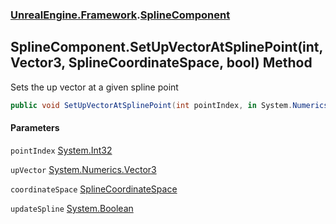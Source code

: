 ### [UnrealEngine.Framework](UnrealEngine_Framework.md 'UnrealEngine.Framework').[SplineComponent](SplineComponent.md 'UnrealEngine.Framework.SplineComponent')
## SplineComponent.SetUpVectorAtSplinePoint(int, Vector3, SplineCoordinateSpace, bool) Method
Sets the up vector at a given spline point  
```csharp
public void SetUpVectorAtSplinePoint(int pointIndex, in System.Numerics.Vector3 upVector, UnrealEngine.Framework.SplineCoordinateSpace coordinateSpace, bool updateSpline=true);
```
#### Parameters
<a name='UnrealEngine_Framework_SplineComponent_SetUpVectorAtSplinePoint(int_System_Numerics_Vector3_UnrealEngine_Framework_SplineCoordinateSpace_bool)_pointIndex'></a>
`pointIndex` [System.Int32](https://docs.microsoft.com/en-us/dotnet/api/System.Int32 'System.Int32')  
  
<a name='UnrealEngine_Framework_SplineComponent_SetUpVectorAtSplinePoint(int_System_Numerics_Vector3_UnrealEngine_Framework_SplineCoordinateSpace_bool)_upVector'></a>
`upVector` [System.Numerics.Vector3](https://docs.microsoft.com/en-us/dotnet/api/System.Numerics.Vector3 'System.Numerics.Vector3')  
  
<a name='UnrealEngine_Framework_SplineComponent_SetUpVectorAtSplinePoint(int_System_Numerics_Vector3_UnrealEngine_Framework_SplineCoordinateSpace_bool)_coordinateSpace'></a>
`coordinateSpace` [SplineCoordinateSpace](SplineCoordinateSpace.md 'UnrealEngine.Framework.SplineCoordinateSpace')  
  
<a name='UnrealEngine_Framework_SplineComponent_SetUpVectorAtSplinePoint(int_System_Numerics_Vector3_UnrealEngine_Framework_SplineCoordinateSpace_bool)_updateSpline'></a>
`updateSpline` [System.Boolean](https://docs.microsoft.com/en-us/dotnet/api/System.Boolean 'System.Boolean')  
  
